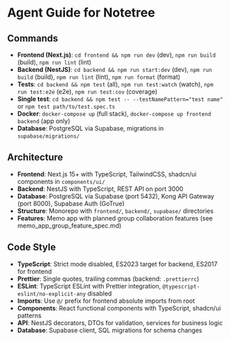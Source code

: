 # Agent Guide for Notetree

## Commands
- **Frontend (Next.js)**: `cd frontend && npm run dev` (dev), `npm run build` (build), `npm run lint` (lint)
- **Backend (NestJS)**: `cd backend && npm run start:dev` (dev), `npm run build` (build), `npm run lint` (lint), `npm run format` (format)
- **Tests**: `cd backend && npm test` (all), `npm run test:watch` (watch), `npm run test:e2e` (e2e), `npm run test:cov` (coverage)
- **Single test**: `cd backend && npm test -- --testNamePattern="test name"` or `npm test path/to/test.spec.ts`
- **Docker**: `docker-compose up` (full stack), `docker-compose up frontend backend` (app only)
- **Database**: PostgreSQL via Supabase, migrations in `supabase/migrations/`

## Architecture
- **Frontend**: Next.js 15+ with TypeScript, TailwindCSS, shadcn/ui components in `components/ui/`
- **Backend**: NestJS with TypeScript, REST API on port 3000
- **Database**: PostgreSQL via Supabase (port 5432), Kong API Gateway (port 8000), Supabase Auth (GoTrue)
- **Structure**: Monorepo with `frontend/`, `backend/`, `supabase/` directories
- **Features**: Memo app with planned group collaboration features (see memo_app_group_feature_spec.md)

## Code Style
- **TypeScript**: Strict mode disabled, ES2023 target for backend, ES2017 for frontend
- **Prettier**: Single quotes, trailing commas (backend: `.prettierrc`)
- **ESLint**: TypeScript ESLint with Prettier integration, `@typescript-eslint/no-explicit-any` disabled
- **Imports**: Use `@/` prefix for frontend absolute imports from root
- **Components**: React functional components with TypeScript, shadcn/ui patterns
- **API**: NestJS decorators, DTOs for validation, services for business logic
- **Database**: Supabase client, SQL migrations for schema changes
